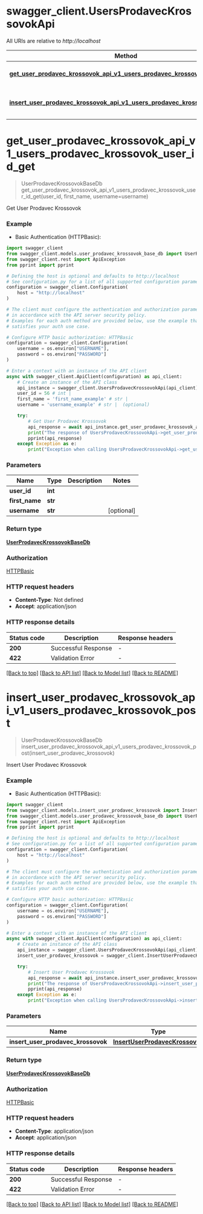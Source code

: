 # swagger_client.UsersProdavecKrossovokApi

All URIs are relative to *http://localhost*

Method | HTTP request | Description
------------- | ------------- | -------------
[**get_user_prodavec_krossovok_api_v1_users_prodavec_krossovok_user_id_get**](UsersProdavecKrossovokApi.md#get_user_prodavec_krossovok_api_v1_users_prodavec_krossovok_user_id_get) | **GET** /api/v1/users-prodavec-krossovok/{user_id} | Get User Prodavec Krossovok
[**insert_user_prodavec_krossovok_api_v1_users_prodavec_krossovok_post**](UsersProdavecKrossovokApi.md#insert_user_prodavec_krossovok_api_v1_users_prodavec_krossovok_post) | **POST** /api/v1/users-prodavec-krossovok | Insert User Prodavec Krossovok


# **get_user_prodavec_krossovok_api_v1_users_prodavec_krossovok_user_id_get**
> UserProdavecKrossovokBaseDb get_user_prodavec_krossovok_api_v1_users_prodavec_krossovok_user_id_get(user_id, first_name, username=username)

Get User Prodavec Krossovok

### Example

* Basic Authentication (HTTPBasic):

```python
import swagger_client
from swagger_client.models.user_prodavec_krossovok_base_db import UserProdavecKrossovokBaseDb
from swagger_client.rest import ApiException
from pprint import pprint

# Defining the host is optional and defaults to http://localhost
# See configuration.py for a list of all supported configuration parameters.
configuration = swagger_client.Configuration(
    host = "http://localhost"
)

# The client must configure the authentication and authorization parameters
# in accordance with the API server security policy.
# Examples for each auth method are provided below, use the example that
# satisfies your auth use case.

# Configure HTTP basic authorization: HTTPBasic
configuration = swagger_client.Configuration(
    username = os.environ["USERNAME"],
    password = os.environ["PASSWORD"]
)

# Enter a context with an instance of the API client
async with swagger_client.ApiClient(configuration) as api_client:
    # Create an instance of the API class
    api_instance = swagger_client.UsersProdavecKrossovokApi(api_client)
    user_id = 56 # int | 
    first_name = 'first_name_example' # str | 
    username = 'username_example' # str |  (optional)

    try:
        # Get User Prodavec Krossovok
        api_response = await api_instance.get_user_prodavec_krossovok_api_v1_users_prodavec_krossovok_user_id_get(user_id, first_name, username=username)
        print("The response of UsersProdavecKrossovokApi->get_user_prodavec_krossovok_api_v1_users_prodavec_krossovok_user_id_get:\n")
        pprint(api_response)
    except Exception as e:
        print("Exception when calling UsersProdavecKrossovokApi->get_user_prodavec_krossovok_api_v1_users_prodavec_krossovok_user_id_get: %s\n" % e)
```



### Parameters


Name | Type | Description  | Notes
------------- | ------------- | ------------- | -------------
 **user_id** | **int**|  | 
 **first_name** | **str**|  | 
 **username** | **str**|  | [optional] 

### Return type

[**UserProdavecKrossovokBaseDb**](UserProdavecKrossovokBaseDb.md)

### Authorization

[HTTPBasic](../README.md#HTTPBasic)

### HTTP request headers

 - **Content-Type**: Not defined
 - **Accept**: application/json

### HTTP response details

| Status code | Description | Response headers |
|-------------|-------------|------------------|
**200** | Successful Response |  -  |
**422** | Validation Error |  -  |

[[Back to top]](#) [[Back to API list]](../README.md#documentation-for-api-endpoints) [[Back to Model list]](../README.md#documentation-for-models) [[Back to README]](../README.md)

# **insert_user_prodavec_krossovok_api_v1_users_prodavec_krossovok_post**
> UserProdavecKrossovokBaseDb insert_user_prodavec_krossovok_api_v1_users_prodavec_krossovok_post(insert_user_prodavec_krossovok)

Insert User Prodavec Krossovok

### Example

* Basic Authentication (HTTPBasic):

```python
import swagger_client
from swagger_client.models.insert_user_prodavec_krossovok import InsertUserProdavecKrossovok
from swagger_client.models.user_prodavec_krossovok_base_db import UserProdavecKrossovokBaseDb
from swagger_client.rest import ApiException
from pprint import pprint

# Defining the host is optional and defaults to http://localhost
# See configuration.py for a list of all supported configuration parameters.
configuration = swagger_client.Configuration(
    host = "http://localhost"
)

# The client must configure the authentication and authorization parameters
# in accordance with the API server security policy.
# Examples for each auth method are provided below, use the example that
# satisfies your auth use case.

# Configure HTTP basic authorization: HTTPBasic
configuration = swagger_client.Configuration(
    username = os.environ["USERNAME"],
    password = os.environ["PASSWORD"]
)

# Enter a context with an instance of the API client
async with swagger_client.ApiClient(configuration) as api_client:
    # Create an instance of the API class
    api_instance = swagger_client.UsersProdavecKrossovokApi(api_client)
    insert_user_prodavec_krossovok = swagger_client.InsertUserProdavecKrossovok() # InsertUserProdavecKrossovok | 

    try:
        # Insert User Prodavec Krossovok
        api_response = await api_instance.insert_user_prodavec_krossovok_api_v1_users_prodavec_krossovok_post(insert_user_prodavec_krossovok)
        print("The response of UsersProdavecKrossovokApi->insert_user_prodavec_krossovok_api_v1_users_prodavec_krossovok_post:\n")
        pprint(api_response)
    except Exception as e:
        print("Exception when calling UsersProdavecKrossovokApi->insert_user_prodavec_krossovok_api_v1_users_prodavec_krossovok_post: %s\n" % e)
```



### Parameters


Name | Type | Description  | Notes
------------- | ------------- | ------------- | -------------
 **insert_user_prodavec_krossovok** | [**InsertUserProdavecKrossovok**](InsertUserProdavecKrossovok.md)|  | 

### Return type

[**UserProdavecKrossovokBaseDb**](UserProdavecKrossovokBaseDb.md)

### Authorization

[HTTPBasic](../README.md#HTTPBasic)

### HTTP request headers

 - **Content-Type**: application/json
 - **Accept**: application/json

### HTTP response details

| Status code | Description | Response headers |
|-------------|-------------|------------------|
**200** | Successful Response |  -  |
**422** | Validation Error |  -  |

[[Back to top]](#) [[Back to API list]](../README.md#documentation-for-api-endpoints) [[Back to Model list]](../README.md#documentation-for-models) [[Back to README]](../README.md)

